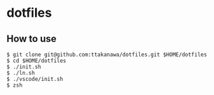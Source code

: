 # dotfiles

## How to use

```
$ git clone git@github.com:ttakanawa/dotfiles.git $HOME/dotfiles
$ cd $HOME/dotfiles
$ ./init.sh
$ ./ln.sh
$ ./vscode/init.sh
$ zsh
```
